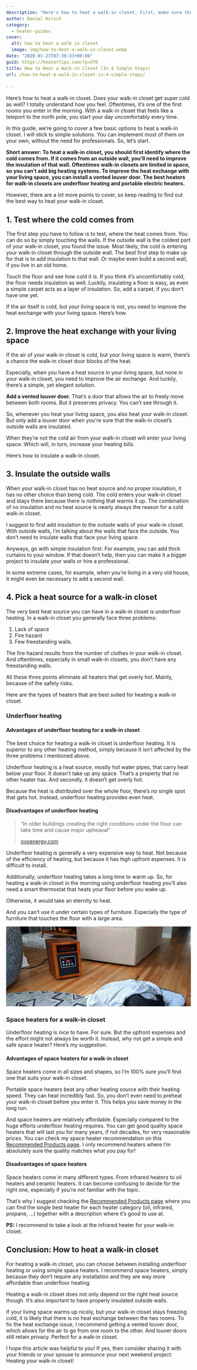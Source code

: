 ```yaml
---
description: "Here's how to heat a walk-in closet. First, make sure that you pick the right heat source. Then improve the insulation. And install a vented louver door."
author: Daniel Hirsch
category:
  - heater-guides
cover:
  alt: how to heat a walk in closet
  image: img/how-to-heat-a-walk-in-closet.webp
date: "2020-01-23T07:30:33+00:00"
guid: https://heatertips.com/?p=376
title: How to Heat a Walk-in Closet (In 4 Simple Steps)
url: /how-to-heat-a-walk-in-closet-in-4-simple-steps/

---
```

Here’s how to heat a walk-in closet. Does your walk-in closet get super cold as well? I totally understand how you feel. Oftentimes, it’s one of the first rooms you enter in the morning. With a walk-in closet that feels like a teleport to the north pole, you start your day uncomfortably every time.

In this guide, we’re going to cover a few basic options to heat a walk-in closet. I will stick to simple solutions. You can implement most of them on your own, without the need for professionals. So, let’s start.

**Short answer: To heat a walk-in closet, you should first identify where the cold comes from. If it comes from an outside wall, you’ll need to improve the insulation of that wall. Oftentimes walk-in closets are limited in space, so you can’t add big heating systems. To improve the heat exchange with your living space, you can install a vented louver door. The best heaters for walk-in closets are underfloor heating and portable electric heaters.**

However, there are a lot more points to cover, so keep reading to find out the best way to heat your walk-in closet.

## 1\. Test where the cold comes from

The first step you have to follow is to test, where the heat comes from. You can do so by simply touching the walls. If the outside wall is the coldest part of your walk-in closet, you found the issue. Most likely, the cold is entering your walk-in closet through the outside wall. The best first step to make up for that is to add insulation to that wall. Or maybe even build a second wall, if you live in an old home.

Touch the floor and see how cold it is. If you think it’s uncomfortably cold, the floor needs insulation as well. Luckily, insulating a floor is easy, as even a simple carpet acts as a layer of insulation. So, add a carpet, if you don’t have one yet.

If the air itself is cold, but your living space is not, you need to improve the heat exchange with your living space. Here’s how.

## 2\. Improve the heat exchange with your living space

If the air of your walk-in closet is cold, but your living space is warm, there’s a chance the walk-in closet door blocks of the heat.

Especially, when you have a heat source in your living space, but none in your walk-in closet, you need to improve the air exchange. And luckily, there’s a simple, yet elegant solution.

**Add a vented louver door.** That’s a door that allows the air to freely move between both rooms. But it preserves privacy. You can’t see through it.

So, whenever you heat your living space, you also heat your walk-in closet. But only add a louver door when you’re sure that the walk-in closet’s outside walls are insulated.

When they’re not the cold air from your walk-in closet will enter your living space. Which will, in turn, increase your heating bills.

Here’s how to insulate a walk-in closet.

## 3\. Insulate the outside walls

When your walk-in closet has no heat source and no proper insulation, it has no other choice than being cold. The cold enters your walk-in closet and stays there because there is nothing that warms it up. The combination of no insulation and no heat source is nearly always the reason for a cold walk-in closet.

I suggest to first add insulation to the outside walls of your walk-in closet. With outside walls, I’m talking about the walls that face the outside. You don’t need to insulate walls that face your living space.

Anyways, go with simple insulation first. For example, you can add thick curtains to your window. If that doesn’t help, then you can make it a bigger project to insulate your walls or hire a professional.

In some extreme cases, for example, when you’re living in a very old house, it might even be necessary to add a second wall.

## 4\. Pick a heat source for a walk-in closet

The very best heat source you can have in a walk-in closet is underfloor heating. In a walk-in closet you generally face three problems:

1. Lack of space
1. Fire hazard
1. Few freestanding walls.

The fire hazard results from the number of clothes in your walk-in closet. And oftentimes, especially in small walk-in closets, you don’t have any freestanding walls.

All these three points eliminate all heaters that get overly hot. Mainly, because of the safety risks.

Here are the types of heaters that are best suited for heating a walk-in closet.

### Underfloor heating

#### Advantages of underfloor heating for a walk-in closet

The best choice for heating a walk-in closet is underfloor heating. It is superior to any other heating method, simply because it isn’t affected by the three problems I mentioned above.

Underfloor heating is a heat source, mostly hot water pipes, that carry heat below your floor. It doesn’t take up any space. That’s a property that no other heater has. And secondly, it doesn’t get overly hot.

Because the heat is distributed over the whole floor, there’s no single spot that gets hot. Instead, underfloor heating provides even heat.

#### Disadvantages of underfloor heating

> “In older buildings creating the right conditions under the floor can take time and cause major upheaval"
>
> [ovoenergy.com](https://www.ovoenergy.com/guides/energy-guides/pros--cons-of-underfloor-heating.html)

Underfloor heating is generally a very expensive way to heat. Not because of the efficiency of heating, but because it has high upfront expenses. It is difficult to install.

Additionally, underfloor heating takes a long time to warm up. So, for heating a walk-in closet in the morning using underfloor heating you’ll also need a smart thermostat that heats your floor before you wake up.

Otherwise, it would take an eternity to heat.

And you can’t use it under certain types of furniture. Especially the type of furniture that touches the floor with a large area.

![best infrared heater is the dr infrared heater DR-968](/img/dr-heater-infrared-heater-home.webp)

### Space heaters for a walk-in closet

Underfloor heating is nice to have. For sure. But the upfront expenses and the effort might not always be worth it. Instead, why not get a simple and safe space heater? Here’s my suggestion.

#### Advantages of space heaters for a walk-in closet

Space heaters come in all sizes and shapes, so I’m 100% sure you’ll find one that suits your walk-in closet.

Portable space heaters beat any other heating source with their heating speed. They can heat incredibly fast. So, you don’t even need to preheat your walk-in closet before you enter it. This helps you save money in the long run.

And space heaters are relatively affordable. Especially compared to the huge efforts underfloor heating requires. You can get good quality space heaters that will last you for many years, if not decades, for very reasonable prices. You can check my space heater recommendation on this [Recommended Products page](/recommended-products/). I only recommend heaters where I’m absolutely sure the quality matches what you pay for!

#### Disadvantages of space heaters

Space heaters come in many different types. From infrared heaters to oil heaters and ceramic heaters. It can become confusing to decide for the right one, especially if you’re not familiar with the topic.

That’s why I suggest checking the [Recommended Products page](/recommended-products/) where you can find the single best heater for each heater category (oil, infrared, propane, ...) together with a description where it’s good to use at.

**PS:** I recommend to take a look at the infrared heater for your walk-in closet.

## Conclusion: How to heat a walk-in closet

For heating a walk-in closet, you can choose between installing underfloor heating or using simple space heaters. I recommend space heaters, simply because they don’t require any installation and they are way more affordable than underfloor heating.

Heating a walk-in closet does not only depend on the right heat source though. It’s also important to have properly insulated outside walls.

If your living space warms up nicely, but your walk-in closet stays freezing cold, it is likely that there is no heat exchange between the two rooms. To fix the heat exchange issue, I recommend getting a vented louver door, which allows for the air to go from one room to the other. And louver doors still retain privacy. Perfect for a walk-in closet.

I hope this article was helpful to you! If yes, then consider sharing it with your friends or your spouse to announce your next weekend project: Heating your walk-in closet!
